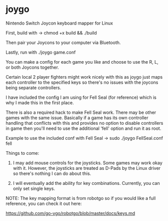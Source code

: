 # joygo
Nintendo Switch Joycon keyboard mapper for Linux

First, build with -> chmod +x build && ./build

Then pair your Joycons to your computer via Bluetooth.

Lastly, run with ./joygo game.conf

You can make a config for each game you like and choose to use the R, L, or both Joycons together.

Certain local 2 player fighters might work nicely with this as joygo just maps each controller to
the specified keys so there's no issues with the joycons being separate controllers.

I have included the config I am using for Fell Seal (for reference) which is why I made this in the first place.

There is also a required hack to make Fell Seal work. There may be other games with the same issue.
Basically if a game has its own controller handling that conflicts with this and provides no option
to disable controllers in game then you'll need to use the additional 'fell' option and run it as root.

Example to use the included conf with Fell Seal -> sudo ./joygo FellSeal.conf fell

Things to come:

1. I may add mouse controls for the joysticks. Some games may work okay with it.
However, the joysticks are treated as D-Pads by the Linux driver so there's nothing I can do about this.

2. I will eventually add the ability for key combinations. Currently, you can only set single keys. 

NOTE: The key mapping format is from robotgo so if you would like a full reference, you can check it out here:

https://github.com/go-vgo/robotgo/blob/master/docs/keys.md
